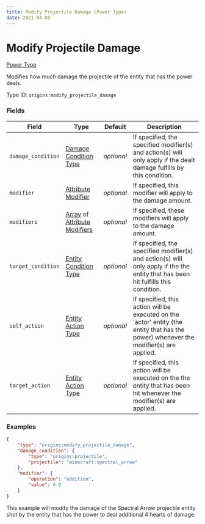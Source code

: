 ```yaml
---
title: Modify Projectile Damage (Power Type)
date: 2021-04-08
---
```


# Modify Projectile Damage

[Power Type](../power_types.md)

Modifies how much damage the projectile of the entity that has the power deals.

Type ID: `origins:modify_projectile_damage`


### Fields

Field  | Type | Default | Description
-------|------|---------|-------------
`damage_condition` | [Damage Condition Type](../damage_condition_types.md) | _optional_ | If specified, the specified modifier(s) and action(s) will only apply if the dealt damage fulfills by this condition.
`modifier` | [Attribute Modifier](../data_types/attribute_modifier.md) | _optional_ | If specified, this modifier will apply to the damage amount.
`modifiers` | [Array](../data_types/array.md) of [Attribute Modifiers](../data_types/attribute_modifier.md) | _optional_ | If specified, these modifiers will apply to the damage amount.
`target_condition` | [Entity Condition Type](../entity_condition_types.md) | _optional_ | If specified, the specified modifier(s) and action(s) will only apply if the the entity that has been hit fulfills this condition.
`self_action` | [Entity Action Type](../entity_action_types.md) | _optional_ | If specified, this action will be executed on the 'actor' entity (the entity that has the power) whenever the modifier(s) are applied.
`target_action` | [Entity Action Type](../entity_action_types.md) | _optional_ | If specified, this action will be executed on the the entity that has been hit whenever the modifier(s) are applied.



### Examples

```json
{
    "type": "origins:modify_projectile_damage",
    "damage_condition": {
        "type": "origins:projectile",
        "projectile": "minecraft:spectral_arrow"
    },
    "modifier": {
        "operation": "addition",
        "value": 8.0
    }
}
```

This example will modify the damage of the Spectral Arrow projectile entity shot by the entity that has the power to deal additional 4 hearts of damage.
